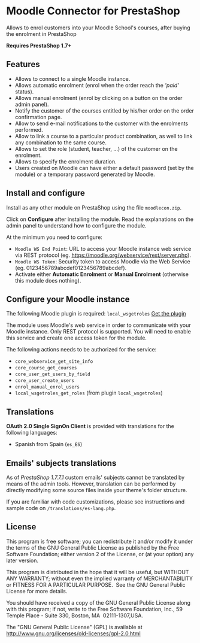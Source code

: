 # Moodle Connector for PrestaShop
Allows to enrol customers into your Moodle School's courses, after buying the enrolment in PrestaShop

**Requires PrestaShop 1.7+**

## Features

* Allows to connect to a single Moodle instance.
* Allows automatic enrolment (enrol when the order reach the _'paid'_ status).
* Allows manual enrolment (enrol by clicking on a button on the order admin panel).
* Notify the customer of the courses entitled by his/her order on the order confirmation page.
* Allow to send e-mail notifications to the customer with the enrolments performed.
* Allow to link a course to a particular product combination, as well to link any combination to the same course.
* Allows to set the role (student, teacher, ...) of the customer on the enrolment.
* Allows to specify the enrolment duration.
* Users created on Moodle can have either a default password (set by the module) or a temporary password generated by Moodle.

## Install and configure

Install as any other module on PrestaShop using the file `moodlecon.zip`.

Click on **Configure** after installing the module. Read the explanations on the admin panel to understand how to configure the module.

At the minimum you need to configure:
* `Moodle WS End Point`: URL to access your Moodle instance web service via REST protocol (eg. https://moodle.org/webservice/rest/server.php).
* `Moodle WS Token`: Security token to access Moodle via the Web Service (eg. 0123456789abcdef0123456789abcdef).
* Activate either **Automatic Enrolment** or **Manual Enrolment** (otherwise this module does nothing).

## Configure your Moodle instance

The following Moodle plugin is required: `local_wsgetroles` [Get the plugin](https://moodle.org/plugins/local_wsgetroles)

The module uses Moodle's web service in order to communicate with your Moodle instance. Only REST protocol is supported. You will need to enable this service and create one access token for the module.

The following actions needs to be authorized for the service:
* `core_webservice_get_site_info`
* `core_course_get_courses`
* `core_user_get_users_by_field`
* `core_user_create_users`
* `enrol_manual_enrol_users`
* `local_wsgetroles_get_roles` (from plugin `local_wsgetroles`)

## Translations

**OAuth 2.0 Single SignOn Client** is provided with translations for the following languages:

* Spanish from Spain (`es_ES`)

## Emails' subjects translations

As of _PrestaShop 1.7.7.1_ custom emails' subjects cannot be translated by means of the admin tools. However, translation can be performed by directly modifying some source files inside your theme's folder structure.

If you are familiar with code customizations, please see instructions and sample code on `/translations/es-lang.php`.

## License

This program is free software; you can redistribute it and/or modify it under the terms of the GNU General Public License as published by the Free Software Foundation; either version 2 of the License, or (at your option) any later version.

This program is distributed in the hope that it will be useful, but WITHOUT ANY WARRANTY; without even the implied warranty of MERCHANTABILITY or FITNESS FOR A PARTICULAR PURPOSE.  See the GNU General Public License for more details.

You should have received a copy of the GNU General Public License along with this program; if not, write to the Free Software Foundation, Inc., 59 Temple Place - Suite 330, Boston, MA  02111-1307,USA.

The "GNU General Public License" (GPL) is available at http://www.gnu.org/licenses/old-licenses/gpl-2.0.html
